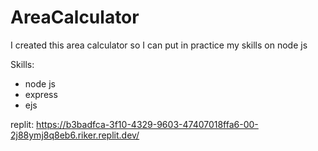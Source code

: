 # AreaCalculator
I created this area calculator so I can put in practice my skills on node js

Skills:
- node js
- express
- ejs

replit: 
https://b3badfca-3f10-4329-9603-47407018ffa6-00-2j88ymj8q8eb6.riker.replit.dev/